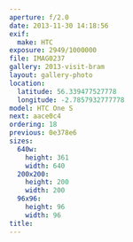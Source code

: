 ```yaml
---
aperture: f/2.0
date: 2013-11-30 14:18:56
exif:
  make: HTC
exposure: 2949/1000000
file: IMAG0237
gallery: 2013-visit-bram
layout: gallery-photo
location:
  latitude: 56.339477527778
  longitude: -2.7857932777778
model: HTC One S
next: aace0c4
ordering: 18
previous: 0e378e6
sizes:
  640w:
    height: 361
    width: 640
  200x200:
    height: 200
    width: 200
  96x96:
    height: 96
    width: 96
title: 
---
```

